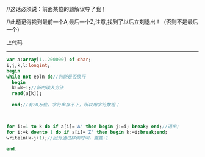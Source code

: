 //这话必须说：前面某位的题解误导了我！

//此题记得找到最前一个A,最后一个Z,注意,找到了以后立刻退出！（否则不是最后一个）

上代码


------------
```pascal
var a:array[1..200000] of char;
i,j,k,l:longint;
begin
while not eoln do//判断是否换行
  begin
  k:=k+1;//新的读入方法
  read(a[k]);
  
  end;//有20万位，字符串存不下，所以用字符数组；



for i:=1 to k do if a[i]='A' then begin j:=i; break; end;//退出;
for i:=k downto 1 do if a[i]='Z' then begin k:=i;break;end;
writeln(k-j+1);//因为通过样例时间，需要+1

end.
```
